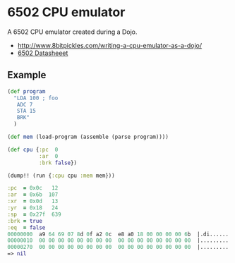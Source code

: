 # 6502 CPU emulator

A 6502 CPU emulator created during a Dojo.

+ http://www.8bitpickles.com/writing-a-cpu-emulator-as-a-dojo/
+ [6502 Datasheeet](http://archive.6502.org/datasheets/wdc_w65c02s_oct_8_2018.pdf)

## Example

```clojure
(def program
  "LDA 100 ; foo
   ADC 7
   STA 15
   BRK"
  )

(def mem (load-program (assemble (parse program))))

(def cpu {:pc  0
          :ar  0
          :brk false})

(dump!! (run {:cpu cpu :mem mem}))

:pc  = 0x0c   12
:ar  = 0x6b  107
:xr  = 0x0d   13
:yr  = 0x18   24
:sp  = 0x27f  639
:brk = true
:eq  = false
00000000  a9 64 69 07 8d 0f a2 0c  e8 a0 18 00 00 00 00 6b  |.di............k|
00000010  00 00 00 00 00 00 00 00  00 00 00 00 00 00 00 00  |................|
00000270  00 00 00 00 00 00 00 00  00 00 00 00 00 00 00 00  |................|
=> nil
```

